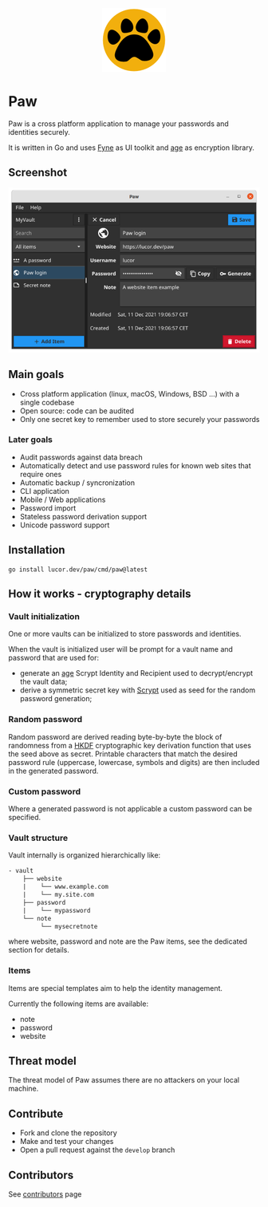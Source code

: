 <div align="center">
    <img alt="Paw" src="logo/paw.png" height="128" />
</div>

# Paw

Paw is a cross platform application to manage your passwords and identities securely.

It is written in Go and uses [Fyne](https://github.com/fyne-io/fyne) as UI toolkit and [age](https://github.com/FiloSottile/age) as encryption library.

## Screenshot

<div align="center">
    <img alt="Paw screenshot" src="screenshot.png" />
</div>

## Main goals

* Cross platform application (linux, macOS, Windows, BSD ...) with a single codebase
* Open source: code can be audited
* Only one secret key to remember used to store securely your passwords

### Later goals

* Audit passwords against data breach
* Automatically detect and use password rules for known web sites that require ones
* Automatic backup / syncronization
* CLI application
* Mobile / Web applications
* Password import
* Stateless password derivation support
* Unicode password support

## Installation

```
go install lucor.dev/paw/cmd/paw@latest
```

## How it works - cryptography details

### Vault initialization

One or more vaults can be initialized to store passwords and identities.

When the vault is initialized user will be prompt for a vault name and password that are used for:
- generate an [age](https://github.com/FiloSottile/age) Scrypt Identity and Recipient used to decrypt/encrypt the vault data;
- derive a symmetric secret key with [Scrypt](https://pkg.go.dev/golang.org/x/crypto/scrypt) used as seed for the random password generation;

### Random password

Random password are derived reading byte-by-byte the block of randomness from a [HKDF](https://pkg.go.dev/golang.org/x/crypto/hkdf) cryptographic key derivation function that uses the seed above as secret. Printable characters that match the desired password rule (uppercase, lowercase, symbols and digits) are then included in the generated password.

### Custom password

Where a generated password is not applicable a custom password can be specified. 

### Vault structure

Vault internally is organized hierarchically like:
```
- vault
    ├── website
    |    └── www.example.com
    |    └── my.site.com
    ├── password
    |    └── mypassword
    └── note
         └── mysecretnote
```

where website, password and note are the Paw items, see the dedicated section for details.

### Items

Items are special templates aim to help the identity management.

Currently the following items are available:

- note
- password
- website

## Threat model

The threat model of Paw assumes there are no attackers on your local machine.

## Contribute

- Fork and clone the repository
- Make and test your changes
- Open a pull request against the `develop` branch

## Contributors

See [contributors](https://github.com/lucor/paw/graphs/contributors) page
